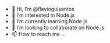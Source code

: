 - 👋 Hi, I’m @flavioguisantos
- 👀 I’m interested in Node.js 
- 🌱 I’m currently learning Node.js
- 💞️ I’m looking to collaborate on Node.js
- 📫 How to reach me ...

<!---
flavioguisantos/flavioguisantos is a ✨ special ✨ repository because its `README.md` (this file) appears on your GitHub profile.
You can click the Preview link to take a look at your changes.
--->
